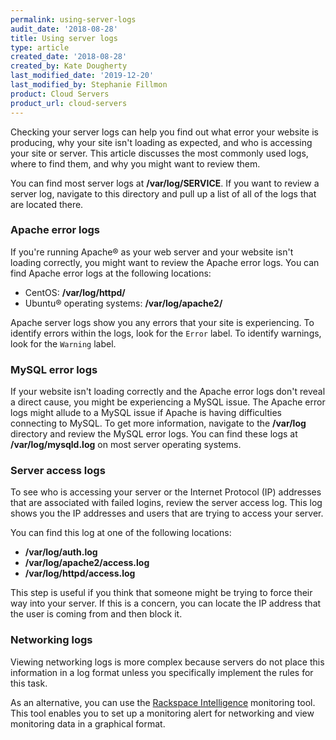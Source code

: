 ```yaml
---
permalink: using-server-logs
audit_date: '2018-08-28'
title: Using server logs
type: article
created_date: '2018-08-28'
created_by: Kate Dougherty
last_modified_date: '2019-12-20'
last_modified_by: Stephanie Fillmon
product: Cloud Servers
product_url: cloud-servers
---
```


Checking your server logs can help you find out what error your website is
producing, why your site isn't loading as expected, and who is accessing your
site or server. This article discusses the most commonly used logs, where to
find them, and why you might want to review them.

You can find most server logs at **/var/log/SERVICE**. If you want to review a
server log, navigate to this directory and pull up a list of all of the logs
that are located there.

### Apache error logs

If you're running Apache&reg; as your web server and your website isn't loading
correctly, you might want to review the Apache error logs. You can find Apache
error logs at the following locations:

- CentOS: **/var/log/httpd/**
- Ubuntu&reg; operating systems: **/var/log/apache2/**

Apache server logs show you any errors that your site is experiencing.
To identify errors within the logs, look for the `Error` label. To identify
warnings, look for the `Warning` label.

### MySQL error logs

If your website isn't loading correctly and the Apache error logs don't reveal
a direct cause, you might be experiencing a MySQL issue. The Apache error logs
might allude to a MySQL issue if Apache is having difficulties connecting
to MySQL. To get more information, navigate to the **/var/log** directory and
review the MySQL error logs. You can find these logs at
**/var/log/mysqld.log** on most server operating systems.

### Server access logs

To see who is accessing your server or the Internet Protocol (IP) addresses
that are associated with failed logins, review the server access log. This log
shows you the IP addresses and users that are trying to access your server.

You can find this log at one of the following locations:

- **/var/log/auth.log**
- **/var/log/apache2/access.log**
- **/var/log/httpd/access.log**

This step is useful if you think that someone might be trying to force their
way into your server. If this is a concern, you can locate the IP address that
the user is coming from and then block it.

### Networking logs

Viewing networking logs is more complex because servers do not place this
information in a log format unless you specifically implement the
rules for this task.

As an alternative, you can use the [Rackspace
Intelligence](/support/how-to/rackspace-intelligence-faq/#top) monitoring tool. This tool enables you to set up a monitoring alert for
networking and view monitoring data in a graphical format.
